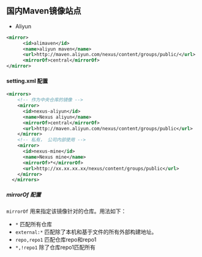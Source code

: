 
## 国内Maven镜像站点

- Aliyun

```xml
<mirror>  
      <id>alimaven</id>  
      <name>aliyun maven</name>  
      <url>http://maven.aliyun.com/nexus/content/groups/public/</url>  
      <mirrorOf>central</mirrorOf>    
</mirror>
```

#### setting.xml 配置

```xml
<mirrors>
    <!-- 作为中央仓库的镜像 -->
    <mirror>
      <id>nexus-aliyun</id>
      <name>Nexus aliyun</name>
      <mirrorOf>central</mirrorOf>
      <url>http://maven.aliyun.com/nexus/content/groups/public</url>
    </mirror>
    <!-- 私有， 公司内部使用 -->
    <mirror>
      <id>nexus-mine</id>
      <name>Nexus mine</name>
      <mirrorOf>*</mirrorOf>
      <url>http://xx.xx.xx.xx/nexus/content/groups/public</url>
    </mirror>
  </mirrors>
```

##### mirrorOf 配置

`mirrorOf` 用来指定该镜像针对的仓库。用法如下：

- `*` 匹配所有仓库
- `external:*` 匹配除了本机和基于文件的所有外部构建地址。
- `repo,repo1` 匹配仓库repo和repo1
- `*,!repo1` 除了仓库repo1匹配所有